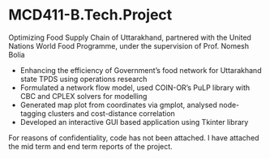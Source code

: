 # MCD411-B.Tech.Project

Optimizing Food Supply Chain of Uttarakhand, partnered with the United Nations World Food Programme, under the supervision of Prof. Nomesh Bolia

- Enhancing the efficiency of Government’s food network for Uttarakhand state TPDS using operations research
- Formulated a network flow model, used COIN-OR’s PuLP library with CBC and CPLEX solvers for modelling
- Generated map plot from coordinates via gmplot, analysed node-tagging clusters and cost-distance correlation
- Developed an interactive GUI based application using Tkinter library

For reasons of confidentiality, code has not been attached. I have attached the mid term and end term reports of the project.
